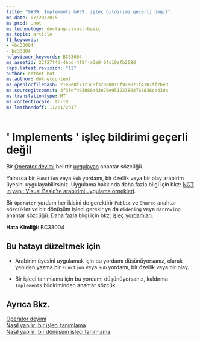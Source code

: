 ```yaml
---
title: "&#39; Implements &#39; işleç bildirimi geçerli değil"
ms.date: 07/20/2015
ms.prod: .net
ms.technology: devlang-visual-basic
ms.topic: article
f1_keywords:
- vbc33004
- bc33004
helpviewer_keywords: BC33004
ms.assetid: 22f27f4d-4bbd-4f8f-a6e8-0fc10efb268d
caps.latest.revision: "12"
author: dotnet-bot
ms.author: dotnetcontent
ms.openlocfilehash: 21e8e8f7123c8f32080016f929071f4107ff2bed
ms.sourcegitcommit: 4f3fef493080a43e70e951223894768d36ce430a
ms.translationtype: MT
ms.contentlocale: tr-TR
ms.lasthandoff: 11/21/2017
---
```

# <a name="39implements39-is-not-valid-on-operator-declaration"></a>&#39; Implements &#39; işleç bildirimi geçerli değil
Bir [Operator deyimi](../../visual-basic/language-reference/statements/operator-statement.md) belirtir [uygulayan](../../visual-basic/language-reference/statements/implements-clause.md) anahtar sözcüğü.  
  
 Yalnızca bir `Function` veya `Sub` yordamı, bir özellik veya bir olay arabirim üyesini uygulayabilirsiniz. Uygulama hakkında daha fazla bilgi için bkz: [NOT ın yapı: Visual Basic'te arabirimi uygulama örnekleri](http://msdn.microsoft.com/en-us/50bf2a30-73b6-4126-a921-075fd6eec278).  
  
 Bir `Operator` yordam her ikisini de gerektirir `Public` ve `Shared` anahtar sözcükler ve bir dönüşüm işleci gerekir ya da `Widening` veya `Narrowing` anahtar sözcüğü. Daha fazla bilgi için bkz: [işleç yordamları](../../visual-basic/programming-guide/language-features/procedures/operator-procedures.md).  
  
 **Hata Kimliği:** BC33004  
  
## <a name="to-correct-this-error"></a>Bu hatayı düzeltmek için  
  
-   Arabirim üyesini uygulamak için bu yordamı düşünüyorsanız, olarak yeniden yazma bir `Function` veya `Sub` yordamı, bir özellik veya bir olay.  
  
-   Bir işleci tanımlama için bu yordamı düşünüyorsanız, kaldırma `Implements` bildiriminden anahtar sözcük.  
  
## <a name="see-also"></a>Ayrıca Bkz.  
 [Operator deyimi](../../visual-basic/language-reference/statements/operator-statement.md)  
 [Nasıl yapılır: bir işleci tanımlama](../../visual-basic/programming-guide/language-features/procedures/how-to-define-an-operator.md)  
 [Nasıl yapılır: bir dönüşüm işleci tanımlama](../../visual-basic/programming-guide/language-features/procedures/how-to-define-a-conversion-operator.md)
